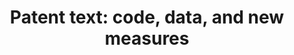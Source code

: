 ---
layout: default
api_or_bulk_downloads: Bulk
citation: 'Arts S, Hou J, Gomez JC. (2020). Natural language processing to identify
  the creation and impact of new technologies in patent text: code, data, and new
  measures. Forthcoming Research Policy. (https://doi.org/10.1016/j.respol.2020.104144)'
code: https://github.com/sam-arts/respol_patents_code
datasets_and_publications_using_this_dataset: 'Arts S, Hou J, Gomez JC. (2020). Natural
  language processing to identify the creation and impact of new technologies in patent
  text: code, data, and new measures. Forthcoming Research Policy. (https://doi.org/10.1016/j.respol.2020.104144)'
description: Different open access data files related to the text of USPTO patent
  documents, including 1) for each US patent a list of processed, cleaned and stemmed
  keywords, 2) for each patent a list of the 1,000 most similar patents (based on
  cosine similarity) from the entire population of US patents, 3) for each US patent
  the average cosine similarity with all prior patents from the previous 5 years,
  and the average cosine similarity with all later patents in the following 5 years,
  4) each new keyword (unigram), bigram (sequence of two adjacent keywords), trigram,
  and pairwise keyword combination introduced for the first time in history by a US
  patent, the number of the patent introducing it for the first time, and the total
  number of patents from the entire population using these new keywords, bigrams,
  trigrams, and new keyword combinations.
documentation: https://zenodo.org/record/3515985
doi: https://doi.org/10.5281/zenodo.3515985
error_metrics: 'Yes'
location: https://zenodo.org/record/3515985
related_publications: 'Arts S, Hou J, Gomez JC. (2020). Natural language processing
  to identify the creation and impact of new technologies in patent text: code, data,
  and new measures. Forthcoming Research Policy. (https://doi.org/10.1016/j.respol.2020.104144)'
shortname: patent_text_new_measures
tags: patent measures, text, natural language processing, novelty, impact, USPTO,
  technological progress
terms_of_use: Open Data Commons Attribution License v1.0
timeframe: 1969-2018
title: 'Patent text: code, data, and new measures'
uuid: 44f33a6f-5099-4481-abed-af9aadf0bd4f
versioning: 'Yes'
---